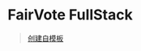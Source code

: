 <!--
 * @Author: Nicodemus nicodemusdu@gmail.com
 * @Date: 2022-12-17 14:38:17
 * @LastEditors: Nicodemus nicodemusdu@gmail.com
 * @LastEditTime: 2022-12-26 18:13:34
 * @FilePath: /test-semaphore-main/README.md
 * @Description:
 *
 * Copyright (c) 2022 by Nicodemus nicodemusdu@gmail.com, All Rights Reserved.
-->

# FairVote FullStack

> [创建自模板](https://github.com/semaphore-protocol/boilerplate/)
